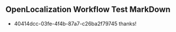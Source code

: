 ## OpenLocalization Workflow Test MarkDown
* 40414dcc-03fe-4f4b-87a7-c26ba2f79745 thanks!

<!--HONumber=Sep16_HO1-->



